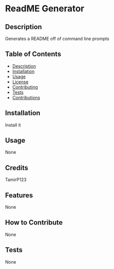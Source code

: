 # ReadME Generator
  
  ## Description

  Generates a README off of command line prompts


  ## Table of Contents

- [Description](#description)
- [Installation](#installation)
- [Usage](#usage)
- [License](#credits)
- [Contributing](#features)
- [Tests](#tests)
- [Contributions](#contribute)

## Installation

Install it

## Usage

None

## Credits

TamirP123

## Features

None

## How to Contribute

None

## Tests

None
